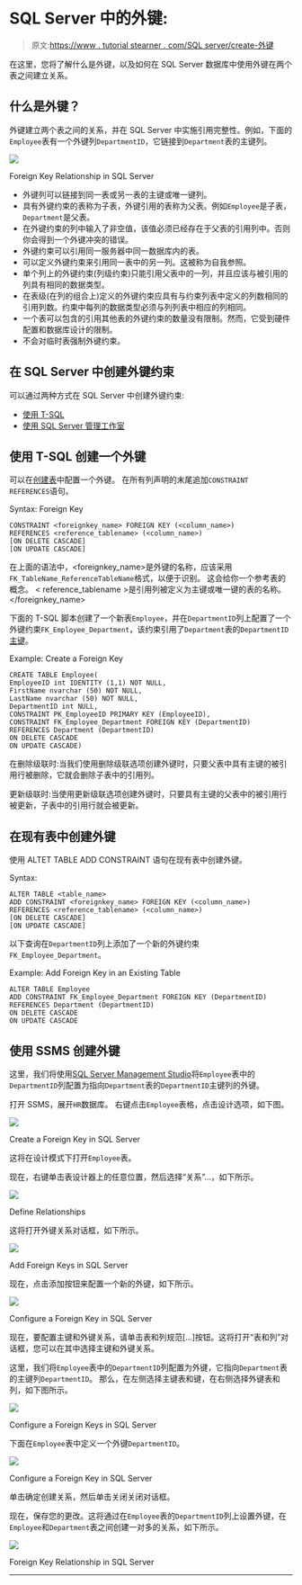# SQL Server 中的外键:

> 原文:[https://www . tutorial stearner . com/SQL server/create-外键](https://www.tutorialsteacher.com/sqlserver/create-foreign-keys)

在这里，您将了解什么是外键，以及如何在 SQL Server 数据库中使用外键在两个表之间建立关系。

## 什么是外键？

外键建立两个表之间的关系，并在 SQL Server 中实施引用完整性。例如，下面的`Employee`表有一个外键列`DepartmentID`，它链接到`Department`表的主键列。

[![](img/d3956f827ee23f0c9db30a9067bfbfaa.png)](../../Content/images/sqlserver/foreignkey5.png) 

Foreign Key Relationship in SQL Server



*   外键列可以链接到同一表或另一表的主键或唯一键列。
*   具有外键约束的表称为子表，外键引用的表称为父表。例如`Employee`是子表，`Department`是父表。
*   在外键约束的列中输入了非空值，该值必须已经存在于父表的引用列中。否则你会得到一个外键冲突的错误。
*   外键约束可以引用同一服务器中同一数据库内的表。
*   可以定义外键约束来引用同一表中的另一列。这被称为自我参照。
*   单个列上的外键约束(列级约束)只能引用父表中的一列，并且应该与被引用的列具有相同的数据类型。
*   在表级(在列的组合上)定义的外键约束应具有与约束列表中定义的列数相同的引用列数。约束中每列的数据类型必须与列列表中相应的列相同。
*   一个表可以包含的引用其他表的外键约束的数量没有限制。然而，它受到硬件配置和数据库设计的限制。
*   不会对临时表强制外键约束。

## 在 SQL Server 中创建外键约束

可以通过两种方式在 SQL Server 中创建外键约束:

*   [使用 T-SQL](#create-fk-using-tsql)
*   [使用 SQL Server 管理工作室](#create-fk-using-ssms)

## 使用 T-SQL 创建一个外键

可以在[创建表](/sqlserver/create-table)中配置一个外键。 在所有列声明的末尾追加`CONSTRAINT REFERENCES`语句。

Syntax: Foreign Key 

```
CONSTRAINT <foreignkey_name> FOREIGN KEY (<column_name>)
REFERENCES <reference_tablename> (<column_name>)
[ON DELETE CASCADE]
[ON UPDATE CASCADE] 
```

在上面的语法中，<foreignkey_name>是外键的名称，应该采用`FK_TableName_ReferenceTableName`格式，以便于识别。 这会给你一个参考表的概念。 < reference_tablename >是引用列被定义为主键或唯一键的表的名称。</foreignkey_name>

下面的 T-SQL 脚本创建了一个新表`Employee`，并在`DepartmentID`列上配置了一个外键约束`FK_Employee_Department`，该约束引用了`Department`表的`DepartmentID` [主键](/sqlserver/create-primary-keys)。

Example: Create a Foreign Key 

```
CREATE TABLE Employee(
EmployeeID int IDENTITY (1,1) NOT NULL,
FirstName nvarchar (50) NOT NULL,
LastName nvarchar (50) NOT NULL,
DepartmentID int NULL, 
CONSTRAINT PK_EmployeeID PRIMARY KEY (EmployeeID), 
CONSTRAINT FK_Employee_Department FOREIGN KEY (DepartmentID)
REFERENCES Department (DepartmentID)
ON DELETE CASCADE
ON UPDATE CASCADE) 
```

在删除级联时:当我们使用删除级联选项创建外键时，只要父表中具有主键的被引用行被删除，它就会删除子表中的引用列。

更新级联时:当使用更新级联选项创建外键时，只要具有主键的父表中的被引用行被更新，子表中的引用行就会被更新。

## 在现有表中创建外键

使用 ALTET TABLE ADD CONSTRAINT 语句在现有表中创建外键。

Syntax: 

```
ALTER TABLE <table_name>
ADD CONSTRAINT <foreignkey_name> FOREIGN KEY (<column_name>)
REFERENCES <reference_tablename> (<column_name>)
[ON DELETE CASCADE]
[ON UPDATE CASCADE] 
```

以下查询在`DepartmentID`列上添加了一个新的外键约束`FK_Employee_Department`。

Example: Add Foreign Key in an Existing Table 

```
ALTER TABLE Employee    
ADD CONSTRAINT FK_Employee_Department FOREIGN KEY (DepartmentID)     
REFERENCES Department (DepartmentID)     
ON DELETE CASCADE    
ON UPDATE CASCADE 
```

## 使用 SSMS 创建外键

这里，我们将使用[SQL Server Management Studio](/sqlserver/sql-server-management-studio)将`Employee`表中的`DepartmentID`列配置为指向`Department`表的`DepartmentID`主键列的外键。

打开 SSMS，展开`HR`数据库。 右键点击`Employee`表格，点击设计选项，如下图。

[![](img/7d7ac7afdee792f77b0ddfcb3cc6d2e8.png)](../../Content/images/sqlserver/foreignkey1.png) 

Create a Foreign Key in SQL Server



这将在设计模式下打开`Employee`表。

现在，右键单击表设计器上的任意位置，然后选择“关系”...，如下所示。

[![](img/b39ba565f65c665b5bfa167c30f83aae.png)](../../Content/images/sqlserver/foreignkey2.png) 

Define Relationships



这将打开外键关系对话框，如下所示。

[![](img/d4e8c724c6655e308e11b8c855b83f60.png)](../../Content/images/sqlserver/foreignkey9.png) 

Add Foreign Keys in SQL Server



现在，点击添加按钮来配置一个新的外键，如下所示。

[![](img/cac2b2af7c63d53147bbac28e7aba5f2.png)](../../Content/images/sqlserver/foreignkey3.png) 

Configure a Foreign Key in SQL Server



现在，要配置主键和外键关系，请单击表和列规范[...]按钮。这将打开“表和列”对话框，您可以在其中选择主键和外键关系。

这里，我们将`Employee`表中的`DepartmentID`列配置为外键，它指向`Department`表的主键列`DepartmentID`。 那么，在左侧选择主键表和键，在右侧选择外键表和列，如下图所示。

[![](img/eeb32a2537e0febe8a91d8cd4d6e0180.png)](../../Content/images/sqlserver/foreignkey10.png) 

Configure a Foreign Keys in SQL Server



下面在`Employee`表中定义一个外键`DepartmentID`。

[![](img/6dad47254551938c1e47b4d2dd882a96.png)](../../Content/images/sqlserver/foreignkey11.png) 

Configure a Foreign Key in SQL Server



单击确定创建关系，然后单击关闭关闭对话框。

现在，保存您的更改。这将通过在`Employee`表的`DepartmentID`列上设置外键，在`Employee`和`Department`表之间创建一对多的关系，如下所示。

[![](img/d3956f827ee23f0c9db30a9067bfbfaa.png)](../../Content/images/sqlserver/foreignkey5.png) 

Foreign Key Relationship in SQL Server

****